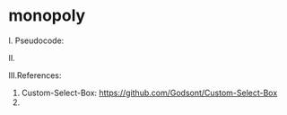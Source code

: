 # monopoly
I. Pseudocode:

II. 

III.References:
1. Custom-Select-Box: https://github.com/Godsont/Custom-Select-Box
2. 